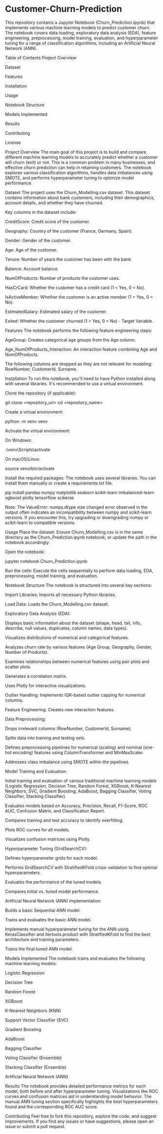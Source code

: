 # Customer-Churn-Prediction

This repository contains a Jupyter Notebook (Churn_Prediction.ipynb) that implements various machine learning models to predict customer churn. The notebook covers data loading, exploratory data analysis (EDA), feature engineering, preprocessing, model training, evaluation, and hyperparameter tuning for a range of classification algorithms, including an Artificial Neural Network (ANN).

Table of Contents
Project Overview

Dataset

Features

Installation

Usage

Notebook Structure

Models Implemented

Results

Contributing

License

Project Overview
The main goal of this project is to build and compare different machine learning models to accurately predict whether a customer will churn (exit) or not. This is a common problem in many businesses, and effective churn prediction can help in retaining customers. The notebook explores various classification algorithms, handles data imbalances using SMOTE, and performs hyperparameter tuning to optimize model performance.

Dataset
The project uses the Churn_Modelling.csv dataset. This dataset contains information about bank customers, including their demographics, account details, and whether they have churned.

Key columns in the dataset include:

CreditScore: Credit score of the customer.

Geography: Country of the customer (France, Germany, Spain).

Gender: Gender of the customer.

Age: Age of the customer.

Tenure: Number of years the customer has been with the bank.

Balance: Account balance.

NumOfProducts: Number of products the customer uses.

HasCrCard: Whether the customer has a credit card (1 = Yes, 0 = No).

IsActiveMember: Whether the customer is an active member (1 = Yes, 0 = No).

EstimatedSalary: Estimated salary of the customer.

Exited: Whether the customer churned (1 = Yes, 0 = No) - Target Variable.

Features
The notebook performs the following feature engineering steps:

AgeGroup: Creates categorical age groups from the Age column.

Age_NumOfProducts_Interaction: An interaction feature combining Age and NumOfProducts.

The following columns are dropped as they are not relevant for modeling: RowNumber, CustomerId, Surname.

Installation
To run this notebook, you'll need to have Python installed along with several libraries. It's recommended to use a virtual environment.

Clone the repository (if applicable):

git clone <repository_url>
cd <repository_name>

Create a virtual environment:

python -m venv venv

Activate the virtual environment:

On Windows:

.\venv\Scripts\activate

On macOS/Linux:

source venv/bin/activate

Install the required packages:
The notebook uses several libraries. You can install them manually or create a requirements.txt file.

pip install pandas numpy matplotlib seaborn scikit-learn imbalanced-learn xgboost plotly tensorflow scikeras

Note: The ValueError: numpy.dtype size changed error observed in the output often indicates an incompatibility between numpy and scikit-learn versions. If you encounter this, try upgrading or downgrading numpy or scikit-learn to compatible versions.

Usage
Place the dataset: Ensure Churn_Modelling.csv is in the same directory as the Churn_Prediction.ipynb notebook, or update the path in the notebook accordingly.

Open the notebook:

jupyter notebook Churn_Prediction.ipynb

Run the cells: Execute the cells sequentially to perform data loading, EDA, preprocessing, model training, and evaluation.

Notebook Structure
The notebook is structured into several key sections:

Import Libraries: Imports all necessary Python libraries.

Load Data: Loads the Churn_Modelling.csv dataset.

Exploratory Data Analysis (EDA):

Displays basic information about the dataset (shape, head, tail, info, describe, null values, duplicates, column names, data types).

Visualizes distributions of numerical and categorical features.

Analyzes churn rate by various features (Age Group, Geography, Gender, Number of Products).

Examines relationships between numerical features using pair plots and scatter plots.

Generates a correlation matrix.

Uses Plotly for interactive visualizations.

Outlier Handling: Implements IQR-based outlier capping for numerical columns.

Feature Engineering: Creates new interaction features.

Data Preprocessing:

Drops irrelevant columns (RowNumber, CustomerId, Surname).

Splits data into training and testing sets.

Defines preprocessing pipelines for numerical (scaling) and nominal (one-hot encoding) features using ColumnTransformer and MinMaxScaler.

Addresses class imbalance using SMOTE within the pipelines.

Model Training and Evaluation:

Initial training and evaluation of various traditional machine learning models (Logistic Regression, Decision Tree, Random Forest, XGBoost, K-Nearest Neighbors, SVC, Gradient Boosting, AdaBoost, Bagging Classifier, Voting Classifier, Stacking Classifier).

Evaluates models based on Accuracy, Precision, Recall, F1-Score, ROC AUC, Confusion Matrix, and Classification Report.

Compares training and test accuracy to identify overfitting.

Plots ROC curves for all models.

Visualizes confusion matrices using Plotly.

Hyperparameter Tuning (GridSearchCV):

Defines hyperparameter grids for each model.

Performs GridSearchCV with StratifiedKFold cross-validation to find optimal hyperparameters.

Evaluates the performance of the tuned models.

Compares initial vs. tuned model performance.

Artificial Neural Network (ANN) Implementation:

Builds a basic Sequential ANN model.

Trains and evaluates the basic ANN model.

Implements manual hyperparameter tuning for the ANN using KerasClassifier and itertools.product with StratifiedKFold to find the best architecture and training parameters.

Trains the final tuned ANN model.

Models Implemented
The notebook trains and evaluates the following machine learning models:

Logistic Regression

Decision Tree

Random Forest

XGBoost

K-Nearest Neighbors (KNN)

Support Vector Classifier (SVC)

Gradient Boosting

AdaBoost

Bagging Classifier

Voting Classifier (Ensemble)

Stacking Classifier (Ensemble)

Artificial Neural Network (ANN)

Results
The notebook provides detailed performance metrics for each model, both before and after hyperparameter tuning. Visualizations like ROC curves and confusion matrices aid in understanding model behavior. The manual ANN tuning section specifically highlights the best hyperparameters found and the corresponding ROC AUC score.

Contributing
Feel free to fork this repository, explore the code, and suggest improvements. If you find any issues or have suggestions, please open an issue or submit a pull request.
